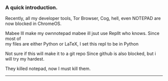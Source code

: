 ### A quick introduction.

Recently, all my developer tools,
Tor Browser, Cog, hell, even NOTEPAD
are now blocked in ChromeOS.

Mabee Ill make my ownnotepad mabee 
ill jsut use ReplIt who knows. Since most of        
my files are either Python or LaTeX, I set this repl to be in Python

Not sure if this will make it to a git repo Since
github is also blocked, but i will try my hardest.

They killed notepad, now I must kill them.

---


